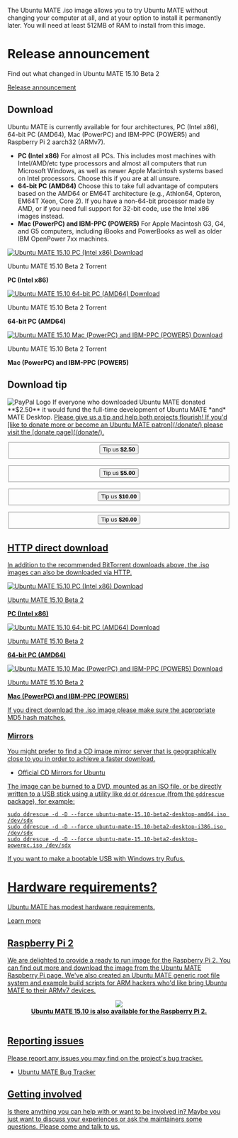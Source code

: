 <!--
.. title: Download Ubuntu MATE 15.10
.. slug: wily
.. date: 2014-06-24 18:01:09 UTC
.. tags: Ubuntu,MATE,wily,15.10,download
.. link:
.. description:
.. type: text
.. author: Martin Wimpress
-->

The Ubuntu MATE .iso image allows you to try Ubuntu MATE without changing your
computer at all, and at your option to install it permanently later. You will
need at least 512MB of RAM to install from this image.

<div class="bs-component">
    <div class="jumbotron">
        <h1>Release announcement</h1>
        <p>Find out what changed in Ubuntu MATE 15.10 Beta 2</p>
        <a href="/blog/ubuntu-mate-wily-beta2/" class="btn btn-primary btn-lg">Release announcement</a>
        </p>
    </div>
</div>

## Download

Ubuntu MATE is currently available for four architectures, PC (Intel x86),
64-bit PC (AMD64), Mac (PowerPC) and IBM-PPC (POWER5) and
Raspberry Pi 2 aarch32 (ARMv7).

  * **PC (Intel x86)** For almost all PCs. This includes most machines with Intel/AMD/etc type processors and almost all computers that run Microsoft Windows, as well as newer Apple Macintosh systems based on Intel processors. Choose this if you are at all unsure.
  * **64-bit PC (AMD64)** Choose this to take full advantage of computers based on the AMD64 or EM64T architecture (e.g., Athlon64, Opteron, EM64T Xeon, Core 2). If you have a non-64-bit processor made by AMD, or if you need full support for 32-bit code, use the Intel x86 images instead.
  * **Mac (PowerPC) and IBM-PPC (POWER5)** For Apple Macintosh G3, G4, and G5 computers, including iBooks and PowerBooks as well as older IBM OpenPower 7xx machines.

<div class="row">
  <div class="col-lg-4">
    <div class="well bs-component text-center">
      <a href="http://cdimage.ubuntu.com/ubuntu-mate/releases/15.10/beta-2/ubuntu-mate-15.10-beta2-desktop-i386.iso.torrent">
        <img src="/assets/img/misc/torrent.png" alt="Ubuntu MATE 15.10 PC (Intel x86) Download" title="Ubuntu MATE 15.10 PC (Intel x86) Download" />
      </a>
      <p>Ubuntu MATE 15.10 Beta 2 Torrent</p><p><b>PC (Intel x86)</b></p>
    </div>
  </div>
  <div class="col-lg-4">
    <div class="well bs-component text-center">
        <a href="http://cdimage.ubuntu.com/ubuntu-mate/releases/15.10/beta-2/ubuntu-mate-15.10-beta2-desktop-amd64.iso.torrent">
        <img src="/assets/img/misc/torrent.png" alt="Ubuntu MATE 15.10 64-bit PC (AMD64) Download" title="Ubuntu MATE 15.10 64-bit PC (AMD64) Download" />
      </a>
      <p>Ubuntu MATE 15.10 Beta 2 Torrent</p><p><b>64-bit PC (AMD64)</b></p>
    </div>
  </div>
  <div class="col-lg-4">
    <div class="well bs-component text-center">
      <a href="http://cdimage.ubuntu.com/ubuntu-mate/releases/15.10/beta-2/ubuntu-mate-15.10-beta2-desktop-powerpc.iso.torrent">
        <img src="/assets/img/misc/torrent.png" alt="Ubuntu MATE 15.10 Mac (PowerPC) and IBM-PPC (POWER5) Download" title="Ubuntu MATE 15.10 Mac (PowerPC) and IBM-PPC (POWER5) Download" />
      </a>
      <p>Ubuntu MATE 15.10 Beta 2 Torrent</p><p><b>Mac (PowerPC) and IBM-PPC (POWER5)</b></p>
    </div>
  </div>
</div>

## Download tip

<img class="right" src="https://www.paypalobjects.com/webstatic/mktg/Logo/pp-logo-100px.png" alt="PayPal Logo">
If everyone who downloaded Ubuntu MATE donated **$2.50** it would
fund the full-time development of Ubuntu MATE *and* MATE
Desktop. <u>Please give us a tip and help both projects flourish!</b> If
you'd [like to donate more or become an Ubuntu MATE patron](/donate/)
please visit the [donate page](/donate/).</p>

<div class="row">
  <div class="col-lg-3">
    <div class="well bs-component" align="center">
      <form name="single" class="form-horizontal" action="https://www.paypal.com/cgi-bin/webscr" method="post">
        <fieldset>
          <button type="submit" class="btn btn-primary">Tip us <b>$2.50</b></button>
        </fieldset>
        <input type="hidden" name="cmd" value="_xclick">
        <input type="hidden" name="business" value="6282B4CZGVCB6">
        <input type="hidden" name="item_name" value="Ubuntu MATE 15.10 Download Tip">
        <input type="hidden" name="no_shipping" value="1">
        <input type="hidden" name="no_note" value="1">
        <input type="hidden" name="charset" value="UTF-8">
        <input type="hidden" name="amount" value="2.50">
        <input type="hidden" name="currency_code" value="USD">
        <input type="hidden" name="src" value="1">
        <input type="hidden" name="sra" value="1">
        <input type="hidden" name="return" value="https://ubuntu-mate.org/donation-completed/">
        <input type="hidden" name="cancel_return" value="https://ubuntu-mate.org/donation-cancelled/">
      </form>
    </div>
  </div>
  <div class="col-lg-3">
    <div class="well bs-component" align="center">
      <form name="single" class="form-horizontal" action="https://www.paypal.com/cgi-bin/webscr" method="post">
        <fieldset>
            <button type="submit" class="btn btn-primary">Tip us <b>$5.00</b></button>
        </fieldset>
        <input type="hidden" name="cmd" value="_xclick">
        <input type="hidden" name="business" value="6282B4CZGVCB6">
        <input type="hidden" name="item_name" value="Ubuntu MATE 15.10 Download Tip">
        <input type="hidden" name="no_shipping" value="1">
        <input type="hidden" name="no_note" value="1">
        <input type="hidden" name="charset" value="UTF-8">
        <input type="hidden" name="amount" value="5.00">
        <input type="hidden" name="currency_code" value="USD">
        <input type="hidden" name="src" value="1">
        <input type="hidden" name="sra" value="1">
        <input type="hidden" name="return" value="https://ubuntu-mate.org/donation-completed/">
        <input type="hidden" name="cancel_return" value="https://ubuntu-mate.org/donation-cancelled/">
      </form>
    </div>
  </div>
  <div class="col-lg-3">
    <div class="well bs-component" align="center">
      <form name="single" class="form-horizontal" action="https://www.paypal.com/cgi-bin/webscr" method="post">
        <fieldset>
          <button type="submit" class="btn btn-primary">Tip us <b>$10.00</b></button>
        </fieldset>
        <input type="hidden" name="cmd" value="_xclick">
        <input type="hidden" name="business" value="6282B4CZGVCB6">
        <input type="hidden" name="item_name" value="Ubuntu MATE 15.10 Download Tip">
        <input type="hidden" name="no_shipping" value="1">
        <input type="hidden" name="no_note" value="1">
        <input type="hidden" name="charset" value="UTF-8">
        <input type="hidden" name="amount" value="10.00">
        <input type="hidden" name="currency_code" value="USD">
        <input type="hidden" name="src" value="1">
        <input type="hidden" name="sra" value="1">
        <input type="hidden" name="return" value="https://ubuntu-mate.org/donation-completed/">
        <input type="hidden" name="cancel_return" value="https://ubuntu-mate.org/donation-cancelled/">
      </form>
    </div>
  </div>
  <div class="col-lg-3">
    <div class="well bs-component" align="center">
      <form name="single" class="form-horizontal" action="https://www.paypal.com/cgi-bin/webscr" method="post">
        <fieldset>
          <button type="submit" class="btn btn-primary">Tip us <b>$20.00</b></button>
        </fieldset>
        <input type="hidden" name="cmd" value="_xclick">
        <input type="hidden" name="business" value="6282B4CZGVCB6">
        <input type="hidden" name="item_name" value="Ubuntu MATE 15.10 Download Tip">
        <input type="hidden" name="no_shipping" value="1">
        <input type="hidden" name="no_note" value="1">
        <input type="hidden" name="charset" value="UTF-8">
        <input type="hidden" name="amount" value="20.00">
        <input type="hidden" name="currency_code" value="USD">
        <input type="hidden" name="src" value="1">
        <input type="hidden" name="sra" value="1">
        <input type="hidden" name="return" value="https://ubuntu-mate.org/donation-completed/">
        <input type="hidden" name="cancel_return" value="https://ubuntu-mate.org/donation-cancelled/">
      </form>
    </div>
  </div>
</div>

## HTTP direct download

In addition to the recommended BitTorrent downloads above, the .iso images can
also be downloaded via HTTP.

<div class="row">
  <div class="col-lg-4">
    <div class="well bs-component text-center">
      <a href="http://cdimage.ubuntu.com/ubuntu-mate/releases/15.10/beta-2/ubuntu-mate-15.10-beta2-desktop-i386.iso">
        <img src="/assets/img/misc/iso-dvd-cd-disc.png" alt="Ubuntu MATE 15.10 PC (Intel x86) Download" title="Ubuntu MATE 15.10 PC (Intel x86) Download" />
      </a>
      <p>Ubuntu MATE 15.10 Beta 2</p><p><b>PC (Intel x86)</b></p>
    </div>
  </div>
  <div class="col-lg-4">
    <div class="well bs-component text-center">
        <a href="http://cdimage.ubuntu.com/ubuntu-mate/releases/15.10/beta-2/ubuntu-mate-15.10-beta2-desktop-amd64.iso">
          <img src="/assets/img/misc/iso-dvd-cd-disc.png" alt="Ubuntu MATE 15.10 64-bit PC (AMD64) Download" title="Ubuntu MATE 15.10 64-bit PC (AMD64) Download" />
        </a>
      <p>Ubuntu MATE 15.10 Beta 2</p><p><b>64-bit PC (AMD64)</b></p>
    </div>
  </div>
  <div class="col-lg-4">
    <div class="well bs-component text-center">
      <a href="http://cdimage.ubuntu.com/ubuntu-mate/releases/15.10/beta-2/ubuntu-mate-15.10-beta2-desktop-powerpc.iso">
        <img src="/assets/img/misc/iso-dvd-cd-disc.png" alt="Ubuntu MATE 15.10 Mac (PowerPC) and IBM-PPC (POWER5) Download" title="Ubuntu MATE 15.10 Mac (PowerPC) and IBM-PPC (POWER5) Download" />
      </a>
      <p>Ubuntu MATE 15.10 Beta 2</p><p><b>Mac (PowerPC) and IBM-PPC (POWER5)</b></p>
    </div>
  </div>
</div>

If you direct download the .iso image please make sure the [appropriate
MD5 hash](http://cdimage.ubuntu.com/ubuntu-mate/releases/15.10/beta-2/MD5SUMS) matches.

### Mirrors

You might prefer to find a CD image mirror server that is geographically close
to you in order to achieve a faster download.

  * [Official CD Mirrors for Ubuntu](https://launchpad.net/ubuntu/+cdmirrors)

The image can be burned to a DVD, mounted as an ISO file, or be directly
written to a USB stick using a utility like `dd` or `ddrescue` (from the
`gddrescue` package), for example:

    sudo ddrescue -d -D --force ubuntu-mate-15.10-beta2-desktop-amd64.iso /dev/sdx
    sudo ddrescue -d -D --force ubuntu-mate-15.10-beta2-desktop-i386.iso /dev/sdx
    sudo ddrescue -d -D --force ubuntu-mate-15.10-beta2-desktop-powerpc.iso /dev/sdx

If you want to make a bootable USB with Windows try [Rufus](https://rufus.akeo.ie/).

<div class="bs-component">
    <div class="jumbotron">
        <h1>Hardware requirements?</h1>
        <p>Ubuntu MATE has modest hardware requirements.</p>
        <a href="/about/" class="btn btn-primary btn-lg">Learn more</a>
        </p>
    </div>
</div>

## Raspberry Pi 2

We are delighted to provide a ready to run image for the [Raspberry Pi](http://www.raspberrypi.org) 2.
You can find out more and download the image from the [Ubuntu MATE Raspberry Pi page](/raspberry-pi/).
We've also created an [Ubuntu MATE generic root file system and example build
scripts](/armhf-rootfs/) for ARM hackers who'd like bring Ubuntu MATE to their
ARMv7 devices.

<div align="center">
  <a href="/raspberry-pi/"><img src="/assets/img/logos/Raspi_Colour_R-207x250.png" /></a><br />
  <b>Ubuntu MATE 15.10 is also available for the Raspberry Pi 2.</b>
</div>
<br />

## Reporting issues

Please report any issues you may find on the project's bug tracker.

  * [Ubuntu MATE Bug Tracker](https://bugs.launchpad.net/ubuntu-mate)

## Getting involved

Is there anything you can help with or want to be involved in? Maybe
you just want to discuss your experiences or ask the maintainers some
questions. Please [come and talk to us](/community/).

<script>
  // http://netnix.org/2014/04/27/tracking-downloads-with-google-analytics/
  window.onload = function() {
    var a = document.getElementsByTagName('a');
    for (i = 0; i < a.length; i++) {
      if (a[i].href.match(/^https?:\/\/.+\.(bz2|deb|gz|iso|pdf|torrent|xz|zip)$/i)) {
        a[i].setAttribute('target', '_blank');
        a[i].onclick = function() {
          ga('send', 'event', 'Downloads', 'Click', this.getAttribute('href'));
        };
      }
    }
  }
</script>
